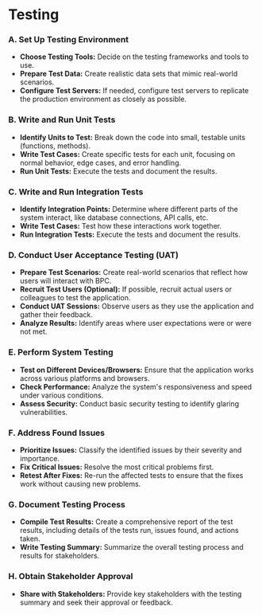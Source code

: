 # Testing

### A. Set Up Testing Environment

- **Choose Testing Tools:** Decide on the testing frameworks and tools to use.
- **Prepare Test Data:** Create realistic data sets that mimic real-world scenarios.
- **Configure Test Servers:** If needed, configure test servers to replicate the production environment as closely as possible.

### B. Write and Run Unit Tests

- **Identify Units to Test:** Break down the code into small, testable units (functions, methods).
- **Write Test Cases:** Create specific tests for each unit, focusing on normal behavior, edge cases, and error handling.
- **Run Unit Tests:** Execute the tests and document the results.

### C. Write and Run Integration Tests

- **Identify Integration Points:** Determine where different parts of the system interact, like database connections, API calls, etc.
- **Write Test Cases:** Test how these interactions work together.
- **Run Integration Tests:** Execute the tests and document the results.

### D. Conduct User Acceptance Testing (UAT)

- **Prepare Test Scenarios:** Create real-world scenarios that reflect how users will interact with BPC.
- **Recruit Test Users (Optional):** If possible, recruit actual users or colleagues to test the application.
- **Conduct UAT Sessions:** Observe users as they use the application and gather their feedback.
- **Analyze Results:** Identify areas where user expectations were or were not met.

### E. Perform System Testing

- **Test on Different Devices/Browsers:** Ensure that the application works across various platforms and browsers.
- **Check Performance:** Analyze the system's responsiveness and speed under various conditions.
- **Assess Security:** Conduct basic security testing to identify glaring vulnerabilities.

### F. Address Found Issues

- **Prioritize Issues:** Classify the identified issues by their severity and importance.
- **Fix Critical Issues:** Resolve the most critical problems first.
- **Retest After Fixes:** Re-run the affected tests to ensure that the fixes work without causing new problems.

### G. Document Testing Process

- **Compile Test Results:** Create a comprehensive report of the test results, including details of the tests run, issues found, and actions taken.
- **Write Testing Summary:** Summarize the overall testing process and results for stakeholders.

### H. Obtain Stakeholder Approval

- **Share with Stakeholders:** Provide key stakeholders with the testing summary and seek their approval or feedback.

